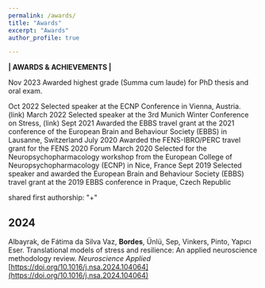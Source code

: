 ```yaml
---
permalink: /awards/
title: "Awards"
excerpt: "Awards"
author_profile: true

---
```


**| AWARDS & ACHIEVEMENTS |**


Nov 2023	     Awarded highest grade (Summa cum laude) for PhD thesis and oral exam.


Oct 2022	Selected speaker at the ECNP Conference in Vienna, Austria. (link)
March 2022	Selected speaker at the 3rd Munich Winter Conference on Stress, (link)
Sept 2021	Awarded the EBBS travel grant at the 2021 conference of the European Brain and Behaviour Society (EBBS) in Lausanne, Switzerland
July 2020	Awarded the FENS-IBRO/PERC travel grant for the FENS 2020 Forum 
March 2020	Selected for the Neuropsychopharmacology workshop from the European College of Neuropsychopharmacology (ECNP) in Nice, France
Sept 2019	Selected speaker and awarded the European Brain and Behaviour Society (EBBS) travel grant at the 2019 EBBS conference in Praque, Czech Republic




 
shared first authorship: "+"
## 2024
Albayrak, de Fátima da Silva Vaz, **Bordes**, Ünlü, Sep, Vinkers, Pinto, Yapıcı Eser. Translational models of stress and resilience: An applied neuroscience methodology review. *Neuroscience Applied* [https://doi.org/10.1016/j.nsa.2024.104064](https://doi.org/10.1016/j.nsa.2024.104064)


